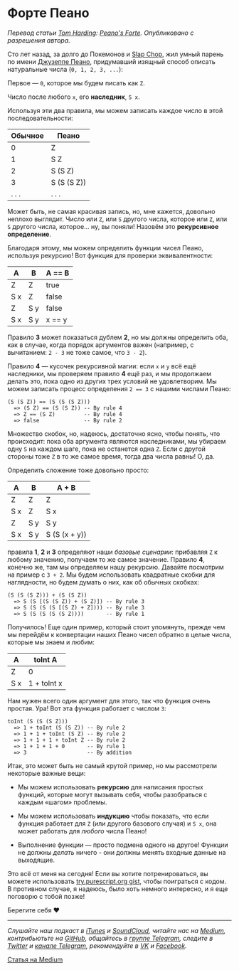 # Форте Пеано

*Перевод статьи [Tom Harding](http://www.tomharding.me): [Peano's Forte](http://www.tomharding.me/2016/10/29/peano-forte/). Опубликовано с разрешения автора.*

Сто лет назад, за долго до Покемонов и [Slap Chop](https://www.youtube.com/watch?v=rUbWjIKxrrs), жил умный парень по имени [Джузеппе Пеано](https://ru.wikipedia.org/wiki/Пеано,_Джузеппе), придумавший изящный способ описать натуральные числа (`0, 1, 2, 3, ...`):

Первое — `0`, которое мы будем писать как `Z`.

Число после любого `x`, его **наследник**, `S x`.

Используя эти два правила, мы можем записать каждое число в этой последовательности:

| Обычное | Пеано |
| --- | --- |
| 0 | Z |
| 1 | S Z |
| 2 | S (S Z) |
| 3 | S (S (S Z)) |
| . . . | . . . |

Может быть, не самая красивая запись, но, мне кажется, довольно неплохо выглядит. Число или `Z`, или `S` другого числа, которое или `Z`, или `S` другого числа, которое… ну, вы поняли! Назовём это **рекурсивное определение**.

Благодаря этому, мы можем определить функции чисел Пеано, используя рекурсию! Вот функция для проверки эквивалентности:

| A | B | A == B |
| --- | --- | --- |
| Z | Z | true |
| S x | Z | false |
| Z | S y | false |
| S x | S y | x == y |

Правило **3** может показаться дублем **2**, но мы должны определить оба, как в случае, когда порядок аргументов важен (например, с вычитанием: `2 - 3` не тоже самое, что `3 - 2`).

Правило **4** — кусочек рекурсивной магии: если `x` и `y` всё ещё наследники, мы проверяем правило **4** ещё раз, и мы продолжаем делать это, пока одно из других трех условий не удовлетворим. Мы можем записать процесс определения `2 == 3` с нашими числами Пеано:

```
(S (S Z)) == (S (S (S Z)))
  => (S Z) == (S (S Z)) -- By rule 4
  => Z == (S Z)         -- By rule 4
  => false              -- By rule 2
```

Множество скобок, но, надеюсь, достаточно ясно, чтобы понять, что происходит: пока оба аргумента являются наследниками, мы убираем одну `S` на каждом шаге, пока не останется одна `Z`. Если с другой стороны тоже `Z` в то же самое время, тогда два числа равны! О, да.

Определить сложение тоже довольно просто:

| A | B | A + B |
| --- | --- | --- |
| Z | Z | Z |
| S x | Z | S x |
| Z | S y | S y |
| S x | S y | S (S (x + y)) |

правила **1**, **2** и **3** определяют наши *базовые сценарии*: прибавляя `Z` к любому значению, получаем то же самое значение. Правило **4**, конечно же, там мы определяем нашу рекурсию. Давайте посмотрим на пример с `3 + 2`. Мы будем использовать квадратные скобки для наглядности, но будем думать о них, как об обычных скобках:

```
(S (S (S Z))) + (S (S Z))
  => S (S [(S (S Z)) + (S Z)]) -- By rule 3
  => S (S (S (S [(S Z) + Z]))) -- By rule 3
  => S (S (S (S (S Z))))       -- By rule 1
```

Получилось! Еще один пример, который стоит упомянуть, прежде чем мы перейдём к конвертации наших Пеано чисел обратно в целые числа, которые мы знаем и любим:

| A | toInt A |
| --- | --- |
| Z | 0 |
| S x | 1 + toInt x |

Нам нужен всего один аргумент для этого, так что функция очень простая. Ура! Вот эта функция работает с числом `3`:

```
toInt (S (S (S Z)))
  => 1 + toInt (S (S Z)) -- By rule 2
  => 1 + 1 + toInt (S Z) -- By rule 2
  => 1 + 1 + 1 + toInt Z -- By rule 2
  => 1 + 1 + 1 + 0       -- By rule 1
  => 3                   -- By addition
```

Итак, это может быть не самый крутой пример, но мы рассмотрели некоторые важные вещи:

- Мы можем использовать **рекурсию** для написания простых функций, которые могут вызывать себя, чтобы разобраться с каждым «шагом» проблемы.

- Мы можем использовать **индукцию** чтобы показать, что если функция работает для `Z` (или другого базового случая) и `S x`, она может работать для *любого* числа Пеано!

- Выполнение функции — просто подмена одного на другое! Функции не должны *делать* ничего - они должны менять входные данные на выходящие.

Это всё от меня на сегодня! Если вы хотите потренироваться, вы можете использовать [try.purescript.org gist](http://try.purescript.org/?gist=d2be4384a7b4cc6283be5097df12c63c), чтобы поиграться с кодом. В противном случае, я надеюсь, было хоть немного интересно, и я еще поговорю с тобой позже!

Берегите себя ♥

- - - -

*Слушайте наш подкаст в [iTunes](https://itunes.apple.com/ru/podcast/девшахта/id1226773343) и [SoundCloud](https://soundcloud.com/devschacht), читайте нас на [Medium](https://medium.com/devschacht), контрибьютьте на [GitHub](https://github.com/devSchacht), общайтесь в [группе Telegram](https://t.me/devSchacht), следите в [Twitter](https://twitter.com/DevSchacht) и [канале Telegram](https://t.me/devSchachtChannel), рекомендуйте в [VK](https://vk.com/devschacht) и [Facebook](https://www.facebook.com/devSchacht).*

[Статья на Medium](https://medium.com/p/форте-пеано-8ad7190b4ae9)
